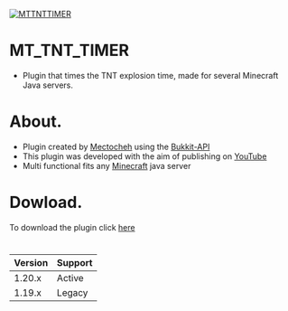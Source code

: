 
<p aling= "center"> 
  <a href="https://github.com/Mectoche/MT_TNT_TIMER"><img src="https://i.ibb.co/7KN59G3/tnt-timer-mectoche.png" alt="MTTNTTIMER" border="0"></a>
</p>

#

# MT_TNT_TIMER
- Plugin that times the TNT explosion time, made for several Minecraft Java servers.
#

# About.
- Plugin created by [Mectocheh](https://github.com/Mectoche) using the [Bukkit-API](https://dev.bukkit.org/)
- This plugin was developed with the aim of publishing on [YouTube](https://youtu.be/DFBfbGV436w)
- Multi functional fits any [Minecraft](https://www.minecraft.net/) java server
# Dowload.
To download the plugin click [here](https://github.com/Mectoche/MT_TNT_TIMER/tree/main/build/libs)

#

| Version |    Support    |
|---------| ------------- |
| 1.20.x  |    Active     |
| 1.19.x  |    Legacy     |

#
